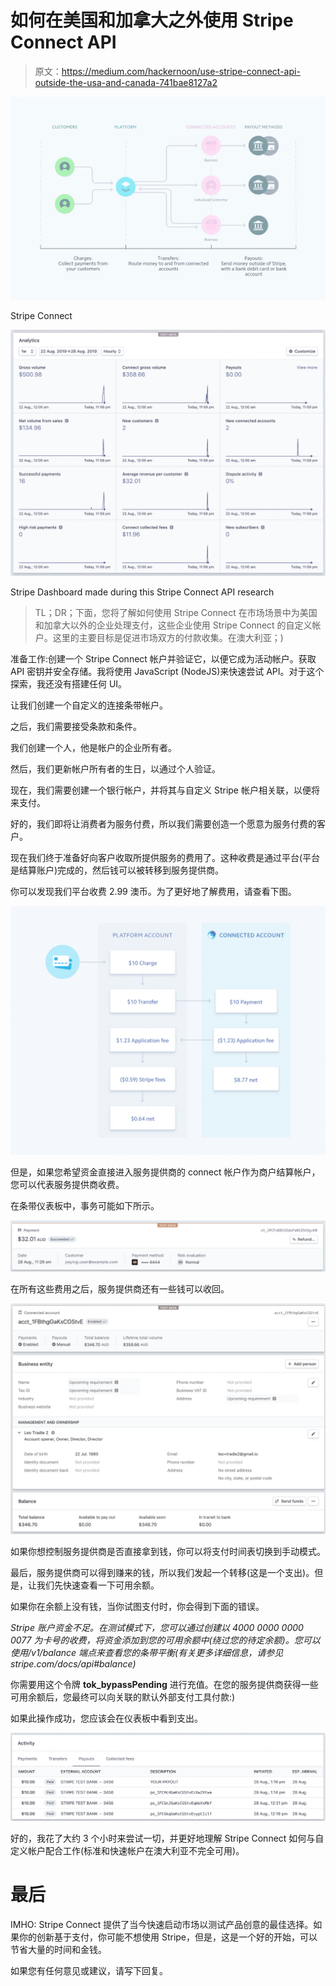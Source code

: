 # 如何在美国和加拿大之外使用 Stripe Connect API

> 原文：<https://medium.com/hackernoon/use-stripe-connect-api-outside-the-usa-and-canada-741bae8127a2>

![](img/8d6d7868ea8f5e217946b247cb705e80.png)

Stripe Connect

![](img/0f94a61cbaed9a68f67c7e4127f5b142.png)

Stripe Dashboard made during this Stripe Connect API research

> TL；DR；下面，您将了解如何使用 Stripe Connect 在市场场景中为美国和加拿大以外的企业处理支付，这些企业使用 Stripe Connect 的自定义帐户。这里的主要目标是促进市场双方的付款收集。在澳大利亚；)

准备工作:创建一个 Stripe Connect 帐户并验证它，以便它成为活动帐户。获取 API 密钥并安全存储。我将使用 JavaScript (NodeJS)来快速尝试 API。对于这个探索，我还没有搭建任何 UI。

让我们创建一个自定义的连接条带帐户。

之后，我们需要接受条款和条件。

我们创建一个人，他是帐户的企业所有者。

然后，我们更新帐户所有者的生日，以通过个人验证。

现在，我们需要创建一个银行帐户，并将其与自定义 Stripe 帐户相关联，以便将来支付。

好的，我们即将让消费者为服务付费，所以我们需要创造一个愿意为服务付费的客户。

现在我们终于准备好向客户收取所提供服务的费用了。这种收费是通过平台(平台是结算账户)完成的，然后钱可以被转移到服务提供商。

你可以发现我们平台收费 2.99 澳币。为了更好地了解费用，请查看下图。

![](img/800374d42c175d8942dd57025038535b.png)

但是，如果您希望资金直接进入服务提供商的 connect 帐户作为商户结算帐户，您可以代表服务提供商收费。

在条带仪表板中，事务可能如下所示。

![](img/3ffa4ac25a8915e96b07893328fa0864.png)

在所有这些费用之后，服务提供商还有一些钱可以收回。

![](img/5a58f57825b08c28a6b1eb04385b17eb.png)

如果你想控制服务提供商是否直接拿到钱，你可以将支付时间表切换到手动模式。

最后，服务提供商可以得到赚来的钱，所以我们发起一个转移(这是一个支出)。但是，让我们先快速查看一下可用余额。

如果你在余额上没有钱，当你试图支付时，你会得到下面的错误。

*Stripe 账户资金不足。在测试模式下，您可以通过创建以 4000 0000 0000 0077 为卡号的收费，将资金添加到您的可用余额中(绕过您的待定余额)。您可以使用/v1/balance 端点来查看您的条带平衡(有关更多详细信息，请参见 stripe.com/docs/api#balance)*

你需要用这个令牌 **tok_bypassPending** 进行充值。在您的服务提供商获得一些可用余额后，您最终可以向关联的默认外部支付工具付款:)

如果此操作成功，您应该会在仪表板中看到支出。

![](img/5972033fd341e17eb5703c27a589e488.png)

好的，我花了大约 3 个小时来尝试一切，并更好地理解 Stripe Connect 如何与自定义帐户配合工作(标准和快速帐户在澳大利亚不完全可用)。

# 最后

IMHO: Stripe Connect 提供了当今快速启动市场以测试产品创意的最佳选择。如果你的创新基于支付，你可能不想使用 Stripe，但是，这是一个好的开始，可以节省大量的时间和金钱。

如果您有任何意见或建议，请写下回复。